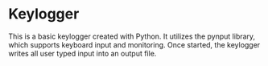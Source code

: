 # Keylogger
This is a basic keylogger created with Python. It utilizes the pynput library, which supports keyboard input and monitoring. Once started, the keylogger writes all user typed input into an output file.
